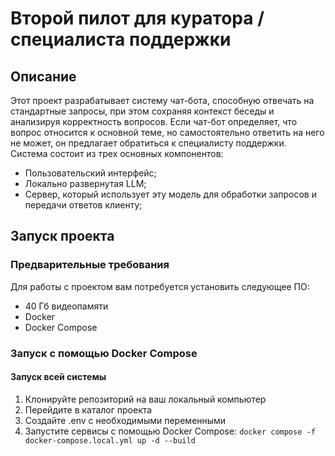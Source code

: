 # Второй пилот для куратора / специалиста поддержки

## Описание

Этот проект разрабатывает систему чат-бота, способную отвечать на стандартные запросы, при этом сохраняя контекст беседы и анализируя корректность вопросов. Если чат-бот определяет, что вопрос относится к основной теме, но самостоятельно ответить на него не может, он предлагает обратиться к специалисту поддержки. Система состоит из трех основных компонентов:

- Пользовательский интерфейс;
- Локально развернутая LLM;
- Сервер, который использует эту модель для обработки запросов и передачи ответов клиенту;

## Запуск проекта

### Предварительные требования
Для работы с проектом вам потребуется установить следующее ПО:
- 40 Гб видеопамяти
- Docker
- Docker Compose

### Запуск с помощью Docker Compose
#### Запуск всей системы
1. Клонируйте репозиторий на ваш локальный компьютер
2. Перейдите в каталог проекта
3. Создайте .env с необходимыми переменными
4. Запустите сервисы с помощью Docker Compose:
```docker compose -f docker-compose.local.yml up -d --build```
